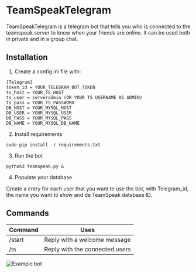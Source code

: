 # TeamSpeakTelegram
TeamSpeakTelegram is a telegram bot that tells you who is connected to the teamspeak server to know when your friends are online. It can be used both in private and in a group chat.

## Installation
1. Create a config.ini file with:

  ```
  [Telegram]
  token_id = YOUR_TELEGRAM_BOT_TOKEN
  ts_host = YOUR_TS_HOST
  ts_user = serveradmin (OR YOUR TS USERNAME AS ADMIN)
  ts_pass = YOUR_TS_PASSWORD
  DB_HOST = YOUR_MYSQL_HOST
  DB_USER = YOUR_MYSQL_USER
  DB_PASS = YOUR_MYSQL_PASS
  DB_NAME = YOUR_MYSQL_DB_NAME
  ```

2. Install requirements
  ```
  sudo pip install -r requirements.txt
  ```

3. Run the bot
  ```
  python3 teamspeak.py &
  ```

4. Populate your database

  Create a entry for each user that you want to use the bot, with Telegram_id, the name you want to show and de TeamSpeak database ID.

## Commands
Command | Uses
------- | -----
/start | Reply with a welcome message
/ts | Reply with the connected users

![Example bot](http://imgur.com/lkx8Mqn.jpg)
